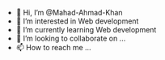 - 👋 Hi, I’m @Mahad-Ahmad-Khan
- 👀 I’m interested in Web development
- 🌱 I’m currently learning Web development
- 💞️ I’m looking to collaborate on ...
- 📫 How to reach me ...

<!---
Mahad-Ahmad-Khan/Mahad-Ahmad-Khan is a ✨ special ✨ repository because its `README.md` (this file) appears on your GitHub profile.
You can click the Preview link to take a look at your changes.
--->
